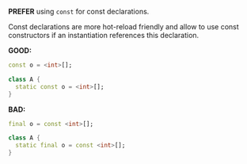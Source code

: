 **PREFER** using `const` for const declarations.

Const declarations are more hot-reload friendly and allow to use const
constructors if an instantiation references this declaration.

**GOOD:**
```dart
const o = <int>[];

class A {
  static const o = <int>[];
}
```

**BAD:**
```dart
final o = const <int>[];

class A {
  static final o = const <int>[];
}
```

